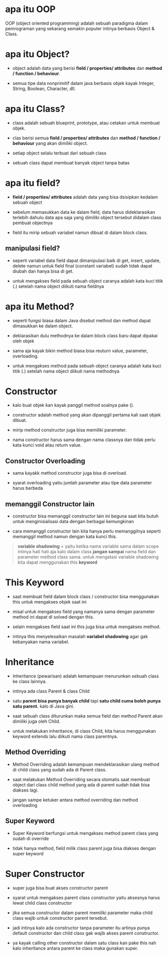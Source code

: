 # apa itu OOP

OOP (object oriented programming) adalah sebuah paradigma dalam pemrograman yang sekarang semakin populer intinya berbasis Object & Class.

# apa itu Object?

- object adalah data yang berisi **field / properties/ attributes** dan **method / function / behaviour**.

- semua tipe data nonprimitif dalam java berbasis objek kayak Integer, String, Boolean, Character, dll.

# apa itu Class?
- class adalah sebuah blueprint, prototype, atau cetakan untuk membuat objek.

- clas berisi semua **field / properties/ attributes** dan **method / function / behaviour** yang akan dimiliki object.

- setiap object selalu terbuat dari sebuah class

- sebuah class dapat membuat banyak object tanpa batas

# apa itu field?

- **field / properties/ attributes** adalah data yang bisa dsisipkan kedalam sebuah object

- sebelum memasukkan data ke dalam field, data harus dideklarasikan terlebih dahulu data apa saja yang dimiliki object tersebut didalam class pembuat objectnya

- field itu mirip sebuah variabel namun dibuat di dalam block class.

## manipulasi field?

- seperti variabel data field dapat dimanipulasi baik di get, insert, update, delete namun untuk field final (constant variabel) sudah tidak dapat diubah dan hanya bisa di get.

- untuk mengakses field pada sebuah object caranya adalah kata kuci titik (.) setelah nama object diikuti nama fieldnya

# apa itu Method?

- seperti fungsi biasa dalam Java disebut method dan method dapat dimasukkan ke dalam object.

- deklarasikan dulu methodnya ke dalam block class baru dapat dipakai oleh objek

- sama aja kayak bikin method biasa bisa reuturn value, parameter, overloading.

- untuk mengakses method pada sebuah object caranya adalah kata kuci titik (.) setelah nama object diikuti nama methodnya


# Constructor

- kalo buat objek kan kayak panggil method soalnya pake ().

- constructor adalah method yang akan dipanggil pertama kali saat objek dibuat.

- mirip method constructor juga bisa memiliki parameter.

- nama constructor harus sama dengan nama classnya dan tidak perlu kata kunci void atau return value.

## Constructor Overloading

- sama kayakk method constructor juga bisa di overload.

- syarat overloading yaitu jumlah parameter atau tipe data parameter harus berbeda

## memanggil Constructor lain

- constructor bisa memanggil constructor lain ini beguna saat kita butuh untuk menginisialisasi data dengan berbagai kemungkinan

- cara memanggil constructor lain kita hanya perlu memanggilnya seperti memanggil method namun dengan kata kunci this.

> **variable shadowing** = yaitu ketika nama variable sama dalam scope intinya hati hati aja kalo dalam class **jangan sampai** nama field dan parameter method class sama. untuk mengatasi variable shadowing kita dapat menggunakan this **keyword**

# This Keyword

- saat membuat field dalam block class / constructor bisa menggunakan this untuk mengakses objek saat ini

- misal untuk mengakses field yang namanya sama dengan parameter method ini dapat di solved dengan this.

- selain mengakses field saat ini this juga bisa untuk mengakses method.

- intinya this menyelesaikan masalah **variabel shadowing** agar gak kebanyakan nama variabel.

# Inheritance

- Inheritance (pewarisan) adalah kemampuan menurunkan sebuah class ke class lainnya.

- intinya  ada class Parent & class Child

- satu **parent bisa punya banyak child** tapi **satu child cuma boleh punya satu parent.** kalo di Java gini.

- saat sebuah class diturunkan maka semua field dan method Parent akan dimiliki juga oleh Child.

- untuk melakukan inheritance, di class Child, kita harus menggunakan keyword extends lalu diikuti nama class parentnya.

## Method Overriding

- Method Overriding adalah kemampuan mendeklarasikan ulang method di child class yang sudah ada di Parent class.

- saat melakukan Method Overriding secara otomatis saat membuat object dari class child method yang ada di parent sudah tidak bisa diakses lagi.

- jangan sampe ketuker antara method overriding dan method overloading

## Super Keyword

- Super Keyword berfungsi untuk mengakses method parent class yang sudah di override

- tidak hanya method, field milik class parent juga bisa diakses dengan super keyword

# Super Constructor

- super juga bisa buat akses constructor parent

- syarat untuk mengakses parent class constructor yaitu aksesnya harus lewat child class constructor

- jika semua constructor dalam parent memiliki parameter maka child class wajib untuk constructor parent tersebut.

- jadi intinya kalo ada constructor tanpa parameter itu artinya punya default constructor dan child class gak wajib akses parent constructor.

- ya kayak calling other constructor dalam satu class kan pake this nah kalo inheritance antara parent ke class maka gunakan super.